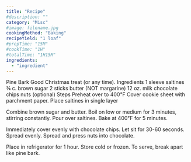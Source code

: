 ```yaml
---
title: "Recipe"
#description: ""
category: "Misc"
#image: filename.jpg
cookingMethod: "Baking"
recipeYield: "1 loaf"
#prepTime: "15M"
#cookTime: "1H"
#totalTime: "1H15M"
ingredients:
  - "ingredient"
---
```


Pine Bark
Good Christmas treat (or any time).
Ingredients
1 sleeve saltines
¾ c. brown sugar
2 sticks butter (NOT margarine)
12 oz. milk chocolate chips
nuts (optional)
Steps
Preheat over to 400℉
Cover cookie sheet with parchment paper. Place saltines in single layer


Combine brown sugar and butter. Boil on low or medium for 3 minutes, stirring constantly.
Pour over saltines.
Bake at 400℉ for 5 minutes.


Immediately cover evenly with chocolate chips. Let sit for 30-60 seconds. Spread evenly.
Spread and press nuts into chocolate.


Place in refrigerator for 1 hour.
Store cold or frozen.
To serve, break apart like pine bark.
